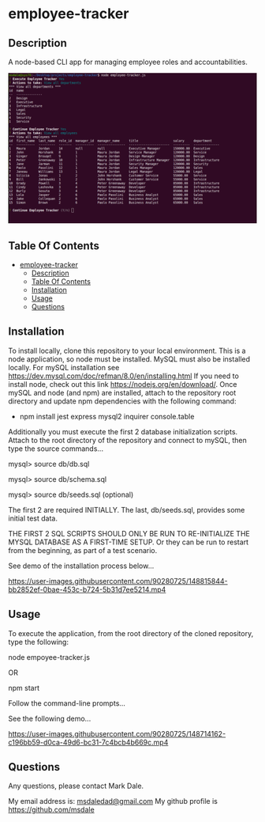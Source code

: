 # employee-tracker 

## Description

A node-based CLI app for managing employee roles and accountabilities.


![screenshot](./images/screen-sample.png)


## Table Of Contents

- [employee-tracker](#employee-tracker)
  - [Description](#description)
  - [Table Of Contents](#table-of-contents)
  - [Installation](#installation)
  - [Usage](#usage)
  - [Questions](#questions)

## Installation

To install locally, clone this repository to your local environment.  This is a node application, so node must be installed.  MySQL must also be installed locally.  For mySQL installation see https://dev.mysql.com/doc/refman/8.0/en/installing.html  If you need to install node, check out this link  https://nodejs.org/en/download/.  Once mySQL and node (and npm) are installed, attach to the repository root directory and update npm dependencies with the following command:

* npm install jest express mysql2 inquirer console.table

Additionally you must execute the first 2 database initialization scripts.  Attach to the root directory of the repository and connect to mySQL, then type the source commands...

mysql> source db/db.sql

mysql> source db/schema.sql

mysql> source db/seeds.sql        (optional)

The first 2 are required INITIALLY.  The last, db/seeds.sql, provides some initial test data.

THE FIRST 2 SQL SCRIPTS SHOULD ONLY BE RUN TO RE-INITIALIZE THE MYSQL DATABASE AS A FIRST-TIME SETUP.  Or they can be run to restart from the beginning, as part of a test scenario.

See demo of the installation process below...


https://user-images.githubusercontent.com/90280725/148815844-bb2852ef-0bae-453c-b724-5b31d7ee5214.mp4


## Usage

To execute the application, from the root directory of the cloned repository, type the following:

node empoyee-tracker.js

OR

npm start

Follow the command-line prompts...

See the following demo...


https://user-images.githubusercontent.com/90280725/148714162-c196bb59-d0ca-49d6-bc31-7c4bcb4b669c.mp4



## Questions

Any questions, please contact Mark Dale.

My email address is: msdaledad@gmail.com
My github profile is https://github.com/msdale
